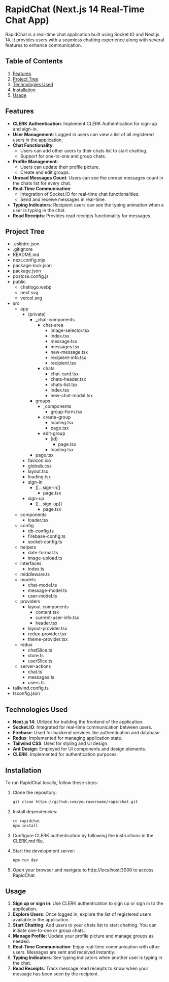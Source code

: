 # RapidChat (Next.js 14 Real-Time Chat App)

RapidChat is a real-time chat application built using Socket.IO and Next.js 14. It provides users with a seamless chatting experience along with several features to enhance communication.

## Table of Contents

1. [Features](#features)
2. [Project Tree](#project-tree)
3. [Technologies Used](#technologies-used)
4. [Installation](#installation)
5. [Usage](#usage)

## Features

- **CLERK Authentication**: Implement CLERK Authentication for sign-up and sign-in.
- **User Management**: Logged in users can view a list of all registered users in the application.
- **Chat Functionality**:
  - Users can add other users to their chats list to start chatting.
  - Support for one-to-one and group chats.
- **Profile Management**:
  - Users can update their profile picture.
  - Create and edit groups.
- **Unread Messages Count**: Users can see the unread messages count in the chats list for every chat.
- **Real-Time Communication**:
  - Integration of Socket.IO for real-time chat functionalities.
  - Send and receive messages in real-time.
- **Typing Indicators**: Recipient users can see the typing animation when a user is typing in the chat.
- **Read Receipts**: Provides read receipts functionality for messages.

## Project Tree

- .eslintrc.json
- .gitignore
- README.md
- next.config.mjs
- package-lock.json
- package.json
- postcss.config.js
- public
  - chatlogo.webp
  - next.svg
  - vercel.svg
- src
  - app
    - (private)
      - \_chat-components
        - chat-area
          - image-selector.tsx
          - index.tsx
          - message.tsx
          - messages.tsx
          - new-message.tsx
          - recipient-info.tsx
          - recipient.tsx
        - chats
          - chat-card.tsx
          - chats-header.tsx
          - chats-list.tsx
          - index.tsx
          - new-chat-modal.tsx
      - groups
        - \_components
          - group-form.tsx
        - create-group
          - loading.tsx
          - page.tsx
        - edit-group
          - [id]
            - page.tsx
          - loading.tsx
      - page.tsx
    - favicon.ico
    - globals.css
    - layout.tsx
    - loading.tsx
    - sign-in
      - [[...sign-in]]
        - page.tsx
    - sign-up
      - [[...sign-up]]
        - page.tsx
  - components
    - loader.tsx
  - config
    - db-config.ts
    - firebase-config.ts
    - socket-config.ts
  - helpers
    - date-format.ts
    - image-upload.ts
  - interfaces
    - index.ts
  - middleware.ts
  - models
    - chat-model.ts
    - message-model.ts
    - user-model.ts
  - providers
    - layout-components
      - content.tsx
      - current-user-info.tsx
      - header.tsx
    - layout-provider.tsx
    - redux-provider.tsx
    - theme-provider.tsx
  - redux
    - chatSlice.ts
    - store.ts
    - userSlice.ts
  - server-actions
    - chat.ts
    - messages.ts
    - users.ts
- tailwind.config.ts
- tsconfig.json

## Technologies Used

- **Next.js 14**: Utilized for building the frontend of the application.
- **Socket.IO**: Integrated for real-time communication between users.
- **Firebase**: Used for backend services like authentication and database.
- **Redux**: Implemented for managing application state.
- **Tailwind CSS**: Used for styling and UI design.
- **Ant Design**: Employed for UI components and design elements.
- **CLERK**: Implemented for authentication purposes.

## Installation

To run RapidChat locally, follow these steps:

1. Clone the repository:

   ```bash
   git clone https://github.com/yourusername/rapidchat.git
   ```

2. Install dependencies:
   ```bash
   cd rapidchat
   npm install
   ```
3. Configure CLERK authentication by following the instructions in the CLERK.md file.
4. Start the development server:
   ```bash
   npm run dev
   ```
5. Open your browser and navigate to http://localhost:3000 to access RapidChat.

## Usage

1. **Sign up or sign in**: Use CLERK authentication to sign up or sign in to the application.
2. **Explore Users**: Once logged in, explore the list of registered users available in the application.
3. **Start Chatting**: Add users to your chats list to start chatting. You can initiate one-to-one or group chats.
4. **Manage Profile**: Update your profile picture and manage groups as needed.
5. **Real-Time Communication**: Enjoy real-time communication with other users. Messages are sent and received instantly.
6. **Typing Indicators**: See typing indicators when another user is typing in the chat.
7. **Read Receipts**: Track message read receipts to know when your message has been seen by the recipient.
